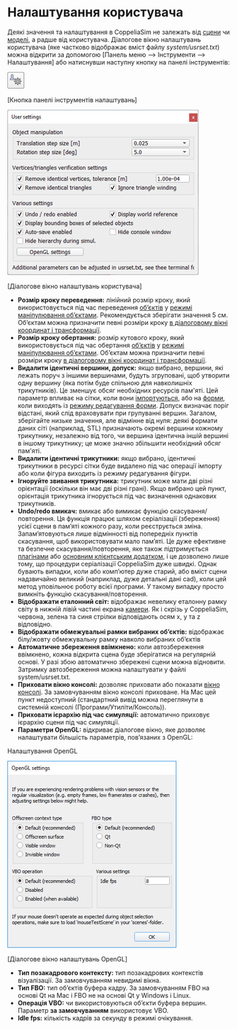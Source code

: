 # Налаштування користувача #
Деякі значення та налаштування в CoppeliaSim не залежать від [сцени](https://www.coppeliarobotics.com/helpFiles/en/scenes.htm) чи [моделі](https://www.coppeliarobotics.com/helpFiles/en/models.htm), а радше від користувача. Діалогове вікно налаштувань користувача (яке частково відображає вміст файлу *system/usrset.txt*) можна відкрити за допомогою [Панель меню --> Інструменти --> Налаштування] або натиснувши наступну кнопку на панелі інструментів:
 
 ![settings1](settings1.jpg)
 
[Кнопка панелі інструментів налаштувань]

 ![settings2](settings2.jpg)
 
 [Діалогове вікно налаштувань користувача]

+ **Розмір кроку переведення:** лінійний розмір кроку, який використовується під час переведення [об’єктів](https://www.coppeliarobotics.com/helpFiles/en/objects.htm) у [режимі маніпулювання об’єктами](https://www.coppeliarobotics.com/helpFiles/en/objectMovement.htm). Рекомендується зберігати значення 5 см. Об’єктам можна призначити певні розміри кроку [в діалоговому вікні координат і трансформації](https://www.coppeliarobotics.com/helpFiles/en/coordinateDialog.htm).
+ **Розмір кроку обертання:** розмір кутового кроку, який використовується під час обертання [об’єктів](https://www.coppeliarobotics.com/helpFiles/en/objects.htm) у [режимі маніпулювання об’єктами](https://www.coppeliarobotics.com/helpFiles/en/objectMovement.htm). Об’єктам можна призначити певні розміри кроку [в діалоговому вікні координат і трансформації](https://www.coppeliarobotics.com/helpFiles/en/coordinateDialog.htm).
+ **Видалити ідентичні вершини, допуск:** якщо вибрано, вершини, які лежать поруч з іншими вершинами, будуть згруповані, щоб утворити одну вершину (яка потім буде спільною для навколишніх трикутників). Це зменшує обсяг необхідних ресурсів пам'яті. Цей параметр впливає на сітки, коли вони [імпортуються](https://www.coppeliarobotics.com/helpFiles/en/importExport.htm), або на [форми](https://www.coppeliarobotics.com/helpFiles/en/shapes.htm), коли виходять із [режиму редагування форми](https://www.coppeliarobotics.com/helpFiles/en/shapeEditModes.htm). Допуск визначає поріг відстані, який слід враховувати при групуванні вершин. Загалом, зберігайте низьке значення, але відмінне від нуля: деякі формати даних сіті (наприклад, STL) призначають окремі вершини кожному трикутнику, незалежно від того, чи вершина ідентична іншій вершині в іншому трикутнику; це може значно збільшити необхідний обсяг пам'яті.
+ **Видалити ідентичні трикутники:** якщо вибрано, ідентичні трикутники в ресурсі сітки буде видалено під час операції імпорту або коли фігура виходить із режиму редагування фігури.
+ **Ігноруйте звивання трикутника:** трикутник може мати дві різні орієнтації (оскільки він має дві різні грані). Якщо вибрано цей пункт, орієнтація трикутника ігнорується під час визначення однакових трикутників.
+ **Undo/redo вмикач:** вмикає або вимикає функцію скасування/повторення. Ця функція працює шляхом серіалізації (збереження) усієї сцени в пам’яті кожного разу, коли реєструється зміна. Запам’ятовуються лише відмінності від попередніх пунктів скасування, щоб використовувати мало пам’яті. Це дуже ефективне та безпечне скасування/повторення, яке також підтримується [плагінами](https://www.coppeliarobotics.com/helpFiles/en/plugins.htm) або [основним клієнтським додатком](https://www.coppeliarobotics.com/helpFiles/en/mainClientApplication.htm), і це дозволено лише тому, що процедури серіалізації CoppeliaSim дуже швидкі. Однак бувають випадки, коли або комп’ютер дуже старий, або вміст сцени надзвичайно великий (наприклад, дуже детальні дані cad), коли цей метод уповільнює роботу всієї програми. У такому випадку просто вимкніть функцію скасування/повторення.
+ **Відображати еталонний світ:** відображає невелику еталонну рамку світу в нижній лівій частині екрана [камери](https://www.coppeliarobotics.com/helpFiles/en/cameras.htm). Як і скрізь у CoppeliaSim, червона, зелена та синя стрілки відповідають осям x, y та z відповідно.
+ **Відображати обмежувальні рамки вибраних об’єктів:** відображає білу/жовту обмежувальну рамку навколо вибраних об’єктів
+ **Автоматичне збереження ввімкнено:** коли автозбереження ввімкнено, кожна відкрита сцена буде зберігатися на регулярній основі. У разі збою автоматично збережені сцени можна відновити. Затримку автозбереження можна налаштувати у файлі system/usrset.txt.
+ **Приховати вікно консолі:** дозволяє приховати або показати [вікно консолі](https://www.coppeliarobotics.com/helpFiles/en/userInterface.htm#ConsoleWindow). За замовчуванням вікно консолі приховане. На Mac цей пункт недоступний (стандартний вивід можна переглянути в системній консолі (Програми/Утиліти/Консоль)).
+ **Приховати ієрархію під час симуляції:** автоматично приховує ієрархію сцени під час симуляції.
+ **Параметри OpenGL:** відкриває діалогове вікно, яке дозволяє налаштувати більшість параметрів, пов’язаних з OpenGL:

Налаштування OpenGL

![openGlSettings](openGlSettings.jpg)

[Діалогове вікно налаштувань OpenGL]

+ **Тип позакадрового контексту:** тип позакадрових контекстів візуалізації. За замовчуванням невидимі вікна.
+ **Тип FBO:** тип об’єктів буфера кадру. За замовчуванням FBO на основі Qt на Mac і FBO не на основі Qt у Windows і Linux.
+ **Операція VBO:** чи використовуються об’єкти буфера вершин. Параметр **за замовчуванням** використовує VBO.
+ **Idle fps:** кількість кадрів за секунду в режимі очікування.
